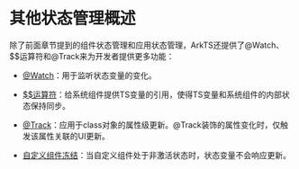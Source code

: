 # 其他状态管理概述
<!--Kit: ArkUI-->
<!--Subsystem: ArkUI-->
<!--Owner: @jiyujia926-->
<!--SE: @s10021109-->
<!--TSE: @TerryTsao-->

除了前面章节提到的组件状态管理和应用状态管理，ArkTS还提供了\@Watch、$$运算符和\@Track来为开发者提供更多功能：

- [\@Watch](arkts-watch.md)：用于监听状态变量的变化。

- [$$运算符](arkts-two-way-sync.md)：给系统组件提供TS变量的引用，使得TS变量和系统组件的内部状态保持同步。

- [\@Track](arkts-track.md)：应用于class对象的属性级更新。\@Track装饰的属性变化时，仅触发该属性关联的UI更新。

- [自定义组件冻结](arkts-custom-components-freeze.md)：当自定义组件处于非激活状态时，状态变量不会响应更新。